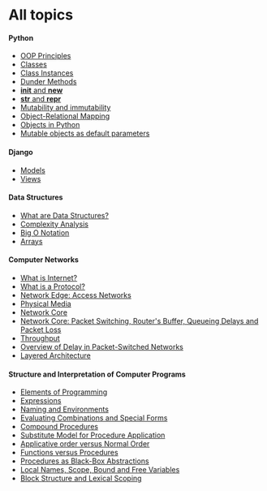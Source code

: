 <h1>All topics</h1> 

<h4>Python</h4>

* [OOP Principles](https://github.com/blunt008/notes/blob/master/topics/oop.md)
* [Classes](https://github.com/blunt008/notes/blob/master/topics/classes.md)
* [Class Instances](https://github.com/blunt008/notes/blob/master/topics/class_instances.md)
* [Dunder Methods](https://github.com/blunt008/notes/blob/master/topics/magic_methods.md)
* [__init__ and __new__](https://github.com/blunt008/notes/blob/master/topics/init%20_vs_new.md)
* [__str__ and __repr__](https://github.com/blunt008/notes/blob/master/topics/str_vs_repr.md)
* [Mutability and immutability](https://github.com/blunt008/notes/blob/master/topics/immutability.md)
* [Object-Relational Mapping](https://github.com/blunt008/notes/blob/master/topics/orm_concept.md)
* [Objects in Python](https://github.com/blunt008/notes/blob/master/topics/objects_in_python.md)
* [Mutable objects as default parameters](https://github.com/blunt008/notes/blob/master/topics/mutable_as_default.md)

<h4>Django</h4>

* [Models](https://github.com/blunt008/notes/blob/master/topics/models.md)
* [Views](https://github.com/blunt008/notes/blob/master/topics/views.md)

<h4>Data Structures</h4>

* [What are Data Structures?](https://github.com/blunt008/notes/blob/master/topics/what_are_data_structures.md)
* [Complexity Analysis](https://github.com/blunt008/notes/blob/master/topics/complexity_analysis.md)
* [Big O Notation]()
* [Arrays]()

<h4>Computer Networks</h4>

* [What is Internet?](https://github.com/blunt008/notes/blob/master/topics/what_is_internet.md)
* [What is a Protocol?](https://github.com/blunt008/notes/blob/master/topics/what_is_protocol.md)
* [Network Edge: Access Networks](https://github.com/blunt008/notes/blob/master/topics/access_networks.md)
* [Physical Media](https://github.com/blunt008/notes/blob/master/topics/physical_media.md)
* [Network Core](https://github.com/blunt008/notes/blob/master/topics/network_core.md)
* [Network Core: Packet Switching, Router's Buffer, Queueing Delays and Packet Loss](https://github.com/blunt008/notes/blob/master/topics/packet_switching.md)
* [Throughput](https://github.com/blunt008/notes/blob/master/topics/throughput.md)
* [Overview of Delay in Packet-Switched Networks](https://github.com/blunt008/notes/blob/master/topics/overview_of_delay_packet_loss.md)
* [Layered Architecture]()

<h4>Structure and Interpretation of Computer Programs</h4>

* [Elements of Programming](https://github.com/blunt008/notes/blob/master/topics/elements_of_programming.md)
* [Expressions](https://github.com/blunt008/notes/blob/master/topics/expressions.md)
* [Naming and Environments](https://github.com/blunt008/notes/blob/master/topics/naming_and_environment.md)
* [Evaluating Combinations and Special Forms](https://github.com/blunt008/notes/blob/master/topics/evaluating_combinations.md)
* [Compound Procedures](https://github.com/blunt008/notes/blob/master/topics/compound_procedures.md)
* [Substitute Model for Procedure Application](https://github.com/blunt008/notes/blob/master/topics/substitute_model_for_procedure_application.md)
* [Applicative order versus Normal Order](https://github.com/blunt008/notes/blob/master/topics/applicative_order_vs_normal.md)
* [Functions versus Procedures](https://github.com/blunt008/notes/blob/master/topics/functions_versus_procedures.md)
* [Procedures as Black-Box Abstractions](https://github.com/blunt008/notes/blob/master/topics/procedures_black_box_abstractions.md)
* [Local Names, Scope, Bound and Free Variables](https://github.com/blunt008/notes/blob/master/topics/local_names.md)
* [Block Structure and Lexical Scoping](https://github.com/blunt008/notes/blob/master/topics/block_structure_lexical.md)

